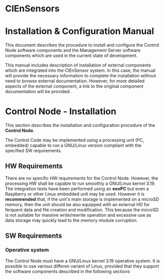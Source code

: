 # ClEnSensors
# Installation & Configuration Manual

This document describes the procedure to install and configure the Control Node software components and the Management Server software components which are used in the current state of development.

This manual includes description of installation of external components which are integrated into the ClEnSensor system. In this case, the manual will provide the necessary information to complete the installation without need to browse external documentation. However, for more detailed aspects of the external component, a link to the original component documentation will be provided.

# Control Node - Installation
This section describes the installation and configuration procedure of the **Control Node**.

The Control Code may be implemented using a processing unit (PC, embedded) capable to run a GNU/Linux version compliant with the specified SW requirements.

## HW Requirements
There are no specific HW requirements for the Control Node. However, the processing HW shall be capable to run smoothly a GNU/Linux kernel 3.19. The integration tests have been performed using an **eeePC** but even a Raspberry or other Linux embedded unit may be used. However it is **recommended** that, if the unit's main storage is implemented on a microSD memory, then the unit should be also equipped with an external HD for ferquent data and file creation and modification. This because the microSD is not suitable for massive write/rewrite operation and excessive use as data storage may quickly lead to the memory module corruption.

## SW Requirements
### Operative system
The Control Node must have a GNU/Linux kernel 3.19 operative system. It is possible to use various differen variant of Linux, provided that they support the software components described in the following sections
